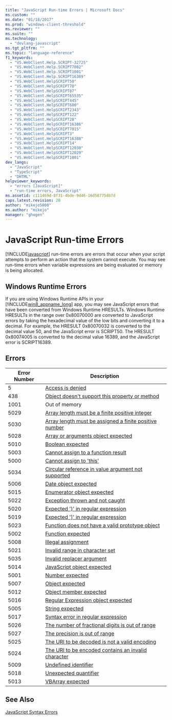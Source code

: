 ```yaml
---
title: "JavaScript Run-time Errors | Microsoft Docs"
ms.custom: ""
ms.date: "01/18/2017"
ms.prod: "windows-client-threshold"
ms.reviewer: ""
ms.suite: ""
ms.technology: 
  - "devlang-javascript"
ms.tgt_pltfrm: ""
ms.topic: "language-reference"
f1_keywords: 
  - "VS.WebClient.Help.SCRIPT-32725"
  - "VS.WebClient.Help.SCRIPT7002"
  - "VS.WebClient.Help.SCRIPT1001"
  - "VS.WebClient.Help.SCRIPT16389"
  - "VS.WebClient.HelpSCRIPT50"
  - "VS.WebClient.HelpSCRIPT70"
  - "VS.WebClient.HelpSCRIPT87"
  - "VS.WebClient.HelpSCRIPT65535"
  - "VS.WebClient.HelpSCRIPT445"
  - "VS.WebClient.HelpSCRIPT600"
  - "VS.WebClient.HelpSCRIPT2343"
  - "VS.WebClient.HelpSCRIPT122"
  - "VS.WebClient.HelpSCRIPT28"
  - "VS.WebClient.HelpSCRIPT16386"
  - "VS.WebClient.HelpSCRIPT7015"
  - "VS.WebClient.HelpSCRIPT3"
  - "VS.WebClient.HelpSCRIPT16388"
  - "VS.WebClient.HelpSCRIPT14"
  - "VS.WebClient.HelpSCRIPT12030"
  - "VS.WebClient.HelpSCRIPT12029"
  - "VS.WebClient.HelpSCRIPT1001"
dev_langs: 
  - "JavaScript"
  - "TypeScript"
  - "DHTML"
helpviewer_keywords: 
  - "errors [JavaScript]"
  - "run-time errors, JavaScript"
ms.assetid: c111469d-8f31-4bde-9d46-16d58775db7d
caps.latest.revision: 20
author: "mikejo5000"
ms.author: "mikejo"
manager: "ghogen"
---
```

# JavaScript Run-time Errors
[!INCLUDE[javascript](../../javascript/includes/javascript-md.md)] run-time errors are errors that occur when your script attempts to perform an action that the system cannot execute. You may see run-time errors when variable expressions are being evaluated or memory is being allocated.  
  
## Windows Runtime Errors  
 If you are using Windows Runtime APIs in your [!INCLUDE[win8_appname_long](../../javascript/includes/win8-appname-long-md.md)] app, you may see JavaScript errors that have been converted from Windows Runtime HRESULTs. Windows Runtime HRESULTs in the range over 0x80070000 are converted to JavaScript errors by taking the hexadecimal value of the low bits and converting it to a decimal. For example, the HRESULT 0x80070032 is converted to the decimal value 50, and the JavaScript error is SCRIPT50. The HRESULT 0x80074005 is converted to the decimal value 16389, and the JavaScript error is SCRIPT16389.  
  
## Errors  
  
|Error Number|Description|  
|------------------|-----------------|  
|5|[Access is denied](../../javascript/misc/access-is-denied.md)|  
|438|[Object doesn't support this property or method](../../javascript/misc/object-doesn-t-support-this-property-or-method.md)|  
|1001|Out of memory|  
|5029|[Array length must be a finite positive integer](../../javascript/misc/array-length-must-be-a-finite-positive-integer.md)|  
|5030|[Array length must be assigned a finite positive number](../../javascript/misc/array-length-must-be-assigned-a-finite-positive-number.md)|  
|5028|[Array or arguments object expected](../../javascript/misc/array-or-arguments-object-expected.md)|  
|5010|[Boolean expected](../../javascript/misc/boolean-expected.md)|  
|5003|[Cannot assign to a function result](../../javascript/misc/cannot-assign-to-a-function-result.md)|  
|5000|[Cannot assign to 'this'](../../javascript/misc/cannot-assign-to-this.md)|  
|5034|[Circular reference in value argument not supported](../../javascript/misc/circular-reference-in-value-argument-not-supported.md)|  
|5006|[Date object expected](../../javascript/misc/date-object-expected.md)|  
|5015|[Enumerator object expected](../../javascript/misc/enumerator-object-expected.md)|  
|5022|[Exception thrown and not caught](../../javascript/misc/exception-thrown-and-not-caught.md)|  
|5020|[Expected ')' in regular expression](../../javascript/misc/expected-right-parenthesis-in-regular-expression-javascript.md)|  
|5019|[Expected '&#93;' in regular expression](../../javascript/misc/expected-right-square-bracket-in-regular-expression-javascript.md)|  
|5023|[Function does not have a valid prototype object](../../javascript/misc/function-does-not-have-a-valid-prototype-object.md)|  
|5002|[Function expected](../../javascript/misc/function-expected.md)|  
|5008|[Illegal assignment](../../javascript/misc/illegal-assignment-javascript.md)|  
|5021|[Invalid range in character set](../../javascript/misc/invalid-range-in-character-set-javascript.md)|  
|5035|[Invalid replacer argument](../../javascript/misc/invalid-replacer-argument.md)|  
|5014|[JavaScript object expected](../../javascript/misc/javascript-object-expected.md)|  
|5001|[Number expected](../../javascript/misc/number-expected.md)|  
|5007|[Object expected](../../javascript/misc/object-expected.md)|  
|5012|[Object member expected](../../javascript/misc/object-member-expected.md)|  
|5016|[Regular Expression object expected](../../javascript/misc/regular-expression-object-expected.md)|  
|5005|[String expected](../../javascript/misc/string-expected.md)|  
|5017|[Syntax error in regular expression](../../javascript/misc/syntax-error-in-regular-expression-javascript.md)|  
|5026|[The number of fractional digits is out of range](../../javascript/misc/the-number-of-fractional-digits-is-out-of-range.md)|  
|5027|[The precision is out of range](../../javascript/misc/the-precision-is-out-of-range.md)|  
|5025|[The URI to be decoded is not a valid encoding](../../javascript/misc/the-uri-to-be-decoded-is-not-a-valid-encoding.md)|  
|5024|[The URI to be encoded contains an invalid character](../../javascript/misc/the-uri-to-be-encoded-contains-an-invalid-character.md)|  
|5009|[Undefined identifier](../../javascript/misc/undefined-identifier.md)|  
|5018|[Unexpected quantifier](../../javascript/misc/unexpected-quantifier-javascript.md)|  
|5013|[VBArray expected](../../javascript/misc/vbarray-expected.md)|  
  
## See Also  
 [JavaScript Syntax Errors](../../javascript/reference/javascript-syntax-errors.md)